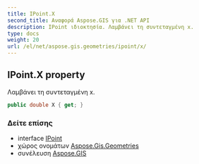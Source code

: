 ```yaml
---
title: IPoint.X
second_title: Αναφορά Aspose.GIS για .NET API
description: IPoint ιδιοκτησία. Λαμβάνει τη συντεταγμένη x.
type: docs
weight: 20
url: /el/net/aspose.gis.geometries/ipoint/x/
---
```

## IPoint.X property

Λαμβάνει τη συντεταγμένη x.

```csharp
public double X { get; }
```

### Δείτε επίσης

* interface [IPoint](../)
* χώρος ονομάτων [Aspose.Gis.Geometries](../../ipoint/)
* συνέλευση [Aspose.GIS](../../../)


